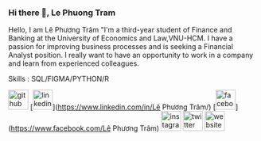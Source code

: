 ### Hi there 👋, Le Phuong Tram

Hello, I am Lê Phương Trâm "I'm a third-year student of Finance and Banking at the University of Economics and Law,VNU-HCM. I have a passion for improving business processes and is seeking a Financial Analyst position. I really want to have an opportunity to work in a company and learn from experienced colleagues. 

Skills :  SQL/FIGMA/PYTHON/R
  
[<img src='https://cdn.jsdelivr.net/npm/simple-icons@3.0.1/icons/github.svg' alt='github' height='40'>](https://github.com/Lephuongtram285)  [<img src='https://cdn.jsdelivr.net/npm/simple-icons@3.0.1/icons/linkedin.svg' alt='linkedin' height='40'>](https://www.linkedin.com/in/Lê Phương Trâm/)  [<img src='https://cdn.jsdelivr.net/npm/simple-icons@3.0.1/icons/facebook.svg' alt='facebook' height='40'>](https://www.facebook.com/Lê Phương Trâm)  [<img src='https://cdn.jsdelivr.net/npm/simple-icons@3.0.1/icons/instagram.svg' alt='instagram' height='40'>](https://www.instagram.com/lephuongtram_285/)  [<img src='https://cdn.jsdelivr.net/npm/simple-icons@3.0.1/icons/twitter.svg' alt='twitter' height='40'>](https://twitter.com/lpt_285)  [<img src='https://cdn.jsdelivr.net/npm/simple-icons@3.0.1/icons/icloud.svg' alt='website' height='40'>](https://github.com/Lephuongtram285)  





